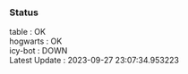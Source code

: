### Status


table : OK  
hogwarts : OK  
icy-bot : DOWN  
Latest Update : 2023-09-27 23:07:34.953223
